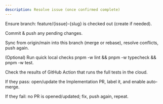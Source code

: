 ```yaml
---
description: Resolve issue (once confirmed complete)
---
```


Ensure branch: feature/{issue}-{slug} is checked out (create if needed).

Commit & push any pending changes.

Sync from origin/main into this branch (merge or rebase), resolve conflicts, push again.

(Optional) Run quick local checks pnpm -w lint && pnpm -w typecheck && pnpm -w test.

Check the results of GitHub Action that runs the full tests in the cloud.

If they pass: open/update the Implementation PR, label it, and enable auto-merge.

If they fail: no PR is opened/updated; fix, push again, repeat.